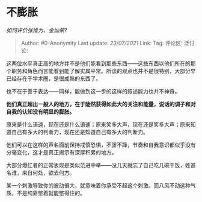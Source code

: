 # 不膨胀
*如何评价张维为、金灿荣?*

> Author: #0-Anonymity
> Last update: *23/07/2021*
> Link:
> Tag:
> 评论区:
> 泛讨论:

这两位水平真正高的地方并不是他们能看到那些东西——这些东西以他们所在的那个职务和角色而言能看到能了解实属平常。所谈的观点也并不是很特别，大部分早已经存在于学术圈，是很成熟的东西了。

也不在于善于表达——同样，能做到这一步的这样的叙述能力也并不神奇。

**他们真正超出一般人的地方，在于陡然获得如此大的关注和能量，说话的调子和对自我的认知没有明显的膨胀。**

原来是什么语速，现在还是什么语速；原来笑多大声，现在还是笑多大声；原来知道自己有多大的判断力，现在还是知道自己有多大的判断力。

他们可以在这样的声名面前保持戒慎恐惧，不骄不躁，节奏和自我意识都似乎没有分毫变化，这才是真正揭示有深厚积累的地方。

大部分爆红者的正常表现是类似范进中举——没几天就忘了自己吃几碗干饭，姓甚名谁，来自何处，欲去何方。

某一个刺激导致你的波动很大，就意味着你承受不起这个刺激。而八风不动这种气质，不是纯靠憋着就能憋得住的。
